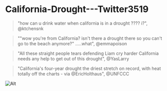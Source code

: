 # California-Drought---Twitter3519

> "how can u drink water when california is in a drought ???? i?", @ktchensnk 

> ""wow you're from California? isn't there a drought there so you can't go to the beach anymore?" .....what", @emmapoison

> "All these straight people tears defending Liam cry harder California needs any help to get out of this drought", @YasLarry

> "California's four-year drought the driest stretch on record, with heat totally off the charts - via @EricHolthaus", @UNFCCC

![Alt](https://pbs.twimg.com/media/COimz1aUkAIdrRM.jpg)
